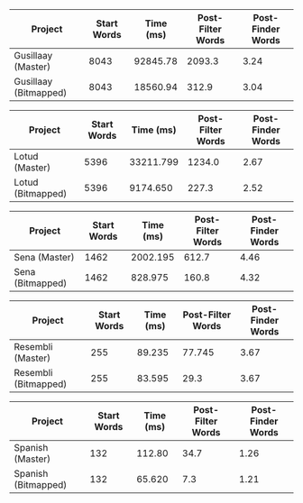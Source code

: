 | Project               | Start Words | Time (ms) | Post-Filter Words | Post-Finder Words |
| --------------------- | ----------- | --------- | ----------------- | ----------------- |
| Gusillaay (Master)    | 8043        | 92845.78  | 2093.3            | 3.24              |
| Gusillaay (Bitmapped) | 8043        | 18560.94  | 312.9             | 3.04              |

| Project           | Start Words | Time (ms) | Post-Filter Words | Post-Finder Words |
| ----------------- | ----------- | --------- | ----------------- | ----------------- |
| Lotud (Master)    | 5396        | 33211.799 | 1234.0            | 2.67              |
| Lotud (Bitmapped) | 5396        | 9174.650  | 227.3             | 2.52              |

| Project          | Start Words | Time (ms) | Post-Filter Words | Post-Finder Words |
| ---------------- | ----------- | --------- | ----------------- | ----------------- |
| Sena (Master)    | 1462        | 2002.195  | 612.7             | 4.46              |
| Sena (Bitmapped) | 1462        | 828.975   | 160.8             | 4.32              |

| Project              | Start Words | Time (ms) | Post-Filter Words | Post-Finder Words |
| -------------------- | ----------- | --------- | ----------------- | ----------------- |
| Resembli (Master)    | 255         | 89.235    | 77.745            | 3.67              |
| Resembli (Bitmapped) | 255         | 83.595    | 29.3              | 3.67              |

| Project             | Start Words | Time (ms) | Post-Filter Words | Post-Finder Words |
| ------------------- | ----------- | --------- | ----------------- | ----------------- |
| Spanish (Master)    | 132         | 112.80    | 34.7              | 1.26              |
| Spanish (Bitmapped) | 132         | 65.620    | 7.3               | 1.21              |
